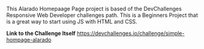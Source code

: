 This Alarado Homepaage Page project is based of the DevChallenges Responsive Web Developer challenges path.
This is a Beginners Project that is a great way to start using JS with HTML and CSS.


**Link to the Challenge Itself** https://devchallenges.io/challenge/simple-hompage-alarado

